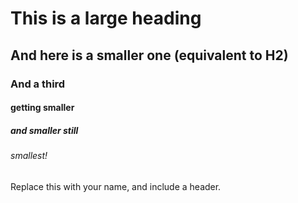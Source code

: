 # This is a large heading
## And here is a smaller one (equivalent to H2)
### And a third
#### getting smaller
##### and smaller still
###### smallest!
Replace this with your name, and include a header.
